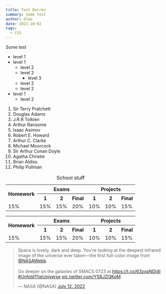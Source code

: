 ```yaml
---
title: Test Darren
summary: Some test
author: dlee
date: 2022-10-02
tags:
  - CSS
---
```

Some test

- level 1
- level 1
  - level 2
  - level 2
    - level 3
  - level 2
  - level 2
- level 1
  - level 2

<ol>
    <li>Sir Terry Pratchett</li>
    <li>Douglas Adams</li>
    <li>J.R.R Tolkien</li>
    <li>Arthur Ransome</li>
    <li>Isaac Asimov</li>
    <li>Robert E. Howard</li>
    <li>Arthur C. Clarke</li>
    <li>Michael Moorcock</li>
    <li>Sir Arthur Conan Doyle</li>
    <li>Agatha Christie</li>
    <li>Brian Aldiss</li>
    <li>Philip Pullman</li>  
</ol>

<table>
<caption>School stuff</caption>
   <tr>
     <th rowspan="2" id="h">Homework</th>
     <th colspan="3" id="e">Exams</th>
     <th colspan="3" id="p">Projects</th>
   </tr>
   <tr>
     <th id="e1" headers="e">1</th>
     <th id="e2" headers="e">2</th>
     <th id="ef" headers="e">Final</th>
     <th id="p1" headers="p">1</th>
     <th id="p2" headers="p">2</th>
     <th id="pf" headers="p">Final</th>
   </tr>
   <tr>
    <td headers="h">15%</td>
    <td headers="e e1">15%</td>
    <td headers="e e2">15%</td>
    <td headers="e ef">20%</td>
    <td headers="p p1">10%</td>
    <td headers="p p2">10%</td>
    <td headers="p pf">15%</td>
   </tr>
  </table>

  <table>
   <tr>
     <th rowspan="2" id="h">Homework</th>
     <th colspan="3" id="e">Exams</th>
     <th colspan="3" id="p">Projects</th>
   </tr>
   <tr>
     <th id="e1" headers="e">1</th>
     <th id="e2" headers="e">2</th>
     <th id="ef" headers="e">Final</th>
     <th id="p1" headers="p">1</th>
     <th id="p2" headers="p">2</th>
     <th id="pf" headers="p">Final</th>
   </tr>
   <tr>
    <td headers="h">15%</td>
    <td headers="e e1">15%</td>
    <td headers="e e2">15%</td>
    <td headers="e ef">20%</td>
    <td headers="p p1">10%</td>
    <td headers="p p2">10%</td>
    <td headers="p pf">15%</td>
   </tr>
  </table>

<blockquote class="twitter-tweet" data-dnt="true" data-theme="dark"><p lang="en" dir="ltr">Space is lovely, dark and deep. You&#39;re looking at the deepest infrared image of the universe ever taken—the first full-color image from <a href="https://twitter.com/NASAWebb?ref_src=twsrc%5Etfw">@NASAWebb</a>. <br> <br>Go deeper on the galaxies of SMACS 0723 at <a href="https://t.co/63zxpNDi4I">https://t.co/63zxpNDi4I</a> <a href="https://twitter.com/hashtag/UnfoldTheUniverse?src=hash&amp;ref_src=twsrc%5Etfw">#UnfoldTheUniverse</a> <a href="https://t.co/YS8JZI3KqM">pic.twitter.com/YS8JZI3KqM</a></p>&mdash; NASA (@NASA) <a href="https://twitter.com/NASA/status/1546867576843681792?ref_src=twsrc%5Etfw">July 12, 2022</a></blockquote> <script async src="https://platform.twitter.com/widgets.js" charset="utf-8"></script>